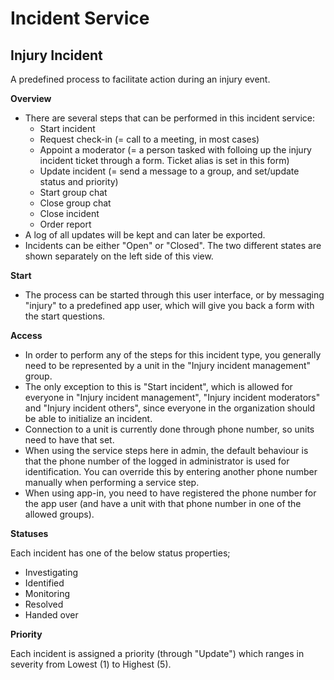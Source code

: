 Incident Service
============
## Injury Incident ##

A predefined process to facilitate action during an injury event.

**Overview**

* There are several steps that can be performed in this incident service:
  * Start incident
  * Request check-in (= call to a meeting, in most cases)
  * Appoint a moderator (= a person tasked with folloing up the injury incident ticket through a form. Ticket alias is set in this form)
  * Update incident (= send a message to a group, and set/update status and priority)
  * Start group chat
  * Close group chat
  * Close incident
  * Order report
* A log of all updates will be kept and can later be exported.
* Incidents can be either "Open" or "Closed". The two different states are shown separately on the left side of this view.

**Start**

* The process can be started through this user interface, or by messaging "injury" to a predefined app user, which will give you back a form with the start questions.

**Access**

* In order to perform any of the steps for this incident type, you generally need to be represented by a unit in the "Injury incident management" group.
* The only exception to this is "Start incident", which is allowed for everyone in "Injury incident management", "Injury incident moderators" and "Injury incident others", since everyone in the organization should be able to initialize an incident.
* Connection to a unit is currently done through phone number, so units need to have that set.
* When using the service steps here in admin, the default behaviour is that the phone number of the logged in administrator is used for identification. You can override this by entering another phone number manually when performing a service step.
* When using app-in, you need to have registered the phone number for the app user (and have a unit with that phone number in one of the allowed groups).

**Statuses**

Each incident has one of the below status properties;
  * Investigating
  * Identified
  * Monitoring
  * Resolved
  * Handed over

**Priority**

Each incident is assigned a priority (through "Update") which ranges in severity from Lowest (1) to Highest (5).
